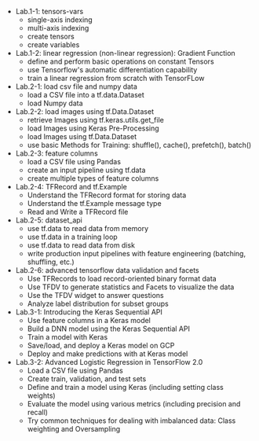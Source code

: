 - Lab.1-1: tensors-vars <br />
  - single-axis indexing
  - multi-axis indexing
  - create tensors
  - create variables
- Lab.1-2: linear regression (non-linear regression): Gradient Function<br />
  - define and perform basic operations on constant Tensors
  - use Tensorflow's automatic differentiation capability
  - train a linear regression from scratch with TensorFLow
- Lab.2-1: load csv file and numpy data
  - load a CSV file into a tf.data.Dataset
  - load Numpy data
- Lab.2-2: load images using tf.Data.Dataset
  - retrieve Images using tf.keras.utils.get_file
  - load Images using Keras Pre-Processing
  - load Images using tf.Data.Dataset
  - use basic Methods for Training: shuffle(), cache(),  prefetch(), batch()
- Lab.2-3: feature columns
  - load a CSV file using Pandas
  - create an input pipeline using tf.data
  - create multiple types of feature columns
- Lab.2-4: TFRecord and tf.Example
  - Understand the TFRecord format for storing data
  - Understand the tf.Example message type
  - Read and Write a TFRecord file 
- Lab.2-5: dataset_api
  - use tf.data to read data from memory
  - use tf.data in a training loop
  - use tf.data to read data from disk
  - write production input pipelines with feature engineering (batching, shuffling, etc.)
- Lab.2-6: advanced tensorflow data validation and facets
  - Use TFRecords to load record-oriented binary format data
  - Use TFDV to generate statistics and Facets to visualize the data
  - Use the TFDV widget to answer questions
  - Analyze label distribution for subset groups
- Lab.3-1: Introducing the Keras Sequential API
  - Use feature columns in a Keras model
  - Build a DNN model using the Keras Sequential API
  - Train a model with Keras
  - Save/load, and deploy a Keras model on GCP
  - Deploy and make predictions with at Keras model
- Lab.3-2: Advanced Logistic Regression in TensorFlow 2.0
  - Load a CSV file using Pandas
  - Create train, validation, and test sets
  - Define and train a model using Keras (including setting class weights)
  - Evaluate the model using various metrics (including precision and recall)
  - Try common techniques for dealing with imbalanced data: Class weighting and Oversampling

